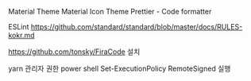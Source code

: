 Material Theme
Material Icon Theme
Prettier - Code formatter

ESLint
https://github.com/standard/standard/blob/master/docs/RULES-kokr.md

https://github.com/tonsky/FiraCode 설치

yarn
관리자 권한 power shell
Set-ExecutionPolicy RemoteSigned 실행

